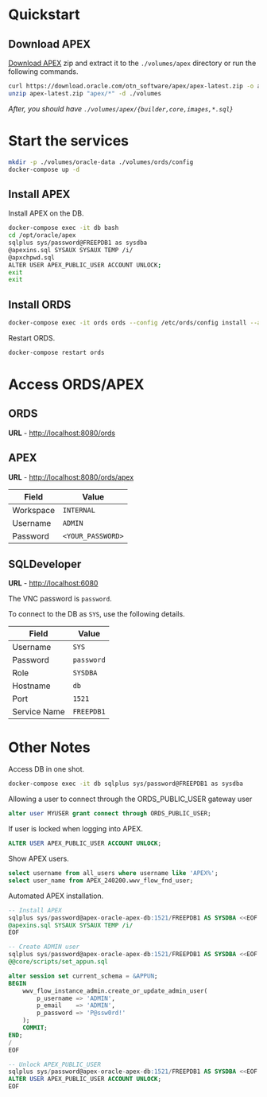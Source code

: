 # Quickstart

## Download APEX

[Download APEX](https://www.oracle.com/tools/downloads/apex-downloads/) zip and extract it to the `./volumes/apex` directory or run the following commands.

```bash
curl https://download.oracle.com/otn_software/apex/apex-latest.zip -o apex-latest.zip
unzip apex-latest.zip "apex/*" -d ./volumes
```
*After, you should have `./volumes/apex/{builder,core,images,*.sql}`*

# Start the services

```bash
mkdir -p ./volumes/oracle-data ./volumes/ords/config
docker-compose up -d
```

## Install APEX

Install APEX on the DB.

```bash
docker-compose exec -it db bash
cd /opt/oracle/apex
sqlplus sys/password@FREEPDB1 as sysdba
@apexins.sql SYSAUX SYSAUX TEMP /i/
@apxchpwd.sql
ALTER USER APEX_PUBLIC_USER ACCOUNT UNLOCK;
exit
exit
```

## Install ORDS

```bash
docker-compose exec -it ords ords --config /etc/ords/config install --admin-user SYS --proxy-user --feature-sdw true --gateway-user APEX_PUBLIC_USER --gateway-mode proxied --db-hostname db --db-port 1521 --db-servicename FREEPDB1
```

Restart ORDS.

```bash
docker-compose restart ords
```

# Access ORDS/APEX

## ORDS

**URL** - [http://localhost:8080/ords](http://localhost:8080/ords)

## APEX

**URL** - [http://localhost:8080/ords/apex](http://localhost:8080/ords/apex)

| Field | Value |
| --- | --- |
| Workspace | `INTERNAL` |
| Username | `ADMIN` |
| Password | `<YOUR_PASSWORD>` |

## SQLDeveloper

**URL** - [http://localhost:6080](http://localhost:6080)

The VNC password is `password`.

To connect to the DB as `SYS`, use the following details.

| Field | Value |
| --- | --- |
| Username | `SYS` |
| Password | `password` |
| Role | `SYSDBA` |
| Hostname | `db` |
| Port | `1521` |
| Service Name | `FREEPDB1` |

# Other Notes

Access DB in one shot.

```bash
docker-compose exec -it db sqlplus sys/password@FREEPDB1 as sysdba
```

Allowing a user to connect through the ORDS_PUBLIC_USER gateway user

```sql
alter user MYUSER grant connect through ORDS_PUBLIC_USER;
```

If user is locked when logging into APEX.

```sql
ALTER USER APEX_PUBLIC_USER ACCOUNT UNLOCK;
```

Show APEX users.

```sql
select username from all_users where username like 'APEX%';
select user_name from APEX_240200.wwv_flow_fnd_user;
```

Automated APEX installation.

```sql
-- Install APEX
sqlplus sys/password@apex-oracle-apex-db:1521/FREEPDB1 AS SYSDBA <<EOF
@apexins.sql SYSAUX SYSAUX TEMP /i/
EOF

-- Create ADMIN user
sqlplus sys/password@apex-oracle-apex-db:1521/FREEPDB1 AS SYSDBA <<EOF
@@core/scripts/set_appun.sql

alter session set current_schema = &APPUN;
BEGIN
    wwv_flow_instance_admin.create_or_update_admin_user(
        p_username => 'ADMIN',
        p_email    => 'ADMIN',
        p_password => 'P@ssw0rd!'
    );
    COMMIT;
END;
/
EOF

-- Unlock APEX_PUBLIC_USER
sqlplus sys/password@apex-oracle-apex-db:1521/FREEPDB1 AS SYSDBA <<EOF
ALTER USER APEX_PUBLIC_USER ACCOUNT UNLOCK;
EOF
```